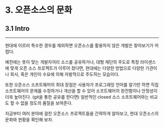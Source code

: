 # 3. 오픈소스의 문화

## 3.1 Intro

---

현대에 이르러 특수한 경우를 제외하면 오픈소스를 활용하지 않은 개발은 찾아보기가 어렵다.

예전에는 뜻이 맞는 개발자끼리 소스를 공유하거나, 대형 재단의 주도로 특정 라이센스에 맞게 오픈 소스 프로젝트가 이루어 졌다면, 현대에는 다양한 방법으로 다양한 기관이나 회사, 혹은 개인이 수요에 의해 자발적으로 주도하는 모습이다.

또한 오픈소스 소프트웨어의 최대 장점은 사용자가 프로그래밍 언어를 알기만 하면 직접 소프트웨어의 문제를 수정하거나 개선을 할 수 있어 소프트웨어의 완전함이나 안정성이 더욱 높아진다. \(git을 통한 공유를 한다면\) 일반적인 closed 소스 소프트웨어와는 비교도 할 수 없을 정도의 품질을 보여준다.

지금부터 여러 분야에 걸친 오픈소스 프로젝트들을 간략하게 알아보고, 현대 오픈소스의 문화와 현황을 확인해 보자.

